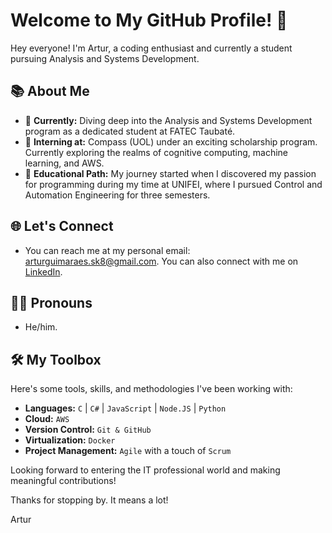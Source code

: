 <!-- Add Google Fonts Link -->
<link href="https://fonts.googleapis.com/css2?family=Inter&display=swap" rel="stylesheet">

<!-- Apply the 'Inter' font to the whole document -->
<style>body {font-family: 'Inter', sans-serif;}</style>

# Welcome to My GitHub Profile! 👋

Hey everyone! I'm Artur, a coding enthusiast and currently a student pursuing Analysis and Systems Development.

## 📚 About Me

- 🔭 **Currently:** Diving deep into the Analysis and Systems Development program as a dedicated student at FATEC Taubaté.
- 💼 **Interning at:** Compass (UOL) under an exciting scholarship program. Currently exploring the realms of cognitive computing, machine learning, and AWS.
- 📘 **Educational Path:** My journey started when I discovered my passion for programming during my time at UNIFEI, where I pursued Control and Automation Engineering for three semesters.

## 🌐 Let's Connect

- You can reach me at my personal email: [arturguimaraes.sk8@gmail.com](mailto:arturguimaraes.sk8@gmail.com). You can also connect with me on [LinkedIn](https://www.linkedin.com/in/artur-guimar%C3%A3es-174300262/).

## 🧑‍💻 Pronouns

- He/him.

## 🛠 My Toolbox

Here's some tools, skills, and methodologies I've been working with:

- **Languages:** `C` | `C#` | `JavaScript` | `Node.JS` | `Python`
- **Cloud:** `AWS`
- **Version Control:** `Git & GitHub`
- **Virtualization:** `Docker`
- **Project Management:** `Agile` with a touch of `Scrum`

Looking forward to entering the IT professional world and making meaningful contributions!

Thanks for stopping by. It means a lot!

Artur
